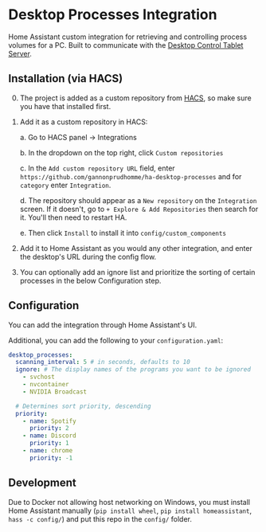 # Desktop Processes Integration

Home Assistant custom integration for retrieving and controlling process volumes for a PC.
 Built to communicate with the [Desktop Control Tablet Server](https://github.com/gannonprudhomme/Desktop-Control-Tablet-Server).

## Installation (via HACS)

0. The project is added as a custom repository from [HACS](), so make sure you have that installed first.

1. Add it as a custom repository in HACS:

    a. Go to HACS panel -> Integrations

    b. In the dropdown on the top right, click `Custom repositories`

    c. In the `Add custom repository URL` field, enter `https://github.com/gannonprudhomme/ha-desktop-processes`
    and for `category` enter `Integration`.

    d. The repository should appear as a `New repository` on the `Integration` screen. If it doesn't,
    go to `+ Explore & Add Repositories` then search for it. You'll then need to restart HA.

    e. Then click `Install` to install it into `config/custom_components`

2. Add it to Home Assistant as you would any other integration, and enter the desktop's URL
during the config flow.

3. You can optionally add an ignore list and prioritize the sorting of certain processes in the
below Configuration step.

## Configuration

You can add the integration through Home Assistant's UI.

Additional, you can add the following to your `configuration.yaml`:

```yaml
desktop_processes:
  scanning_interval: 5 # in seconds, defaults to 10
  ignore: # The display names of the programs you want to be ignored
    - svchost
    - nvcontainer
    - NVIDIA Broadcast

  # Determines sort priority, descending
  priority:
    - name: Spotify
      priority: 2
    - name: Discord
      priority: 1
    - name: chrome
      priority: -1
```

## Development

Due to Docker not allowing host networking on Windows, you must install Home Assistant manually
(`pip install wheel`, `pip install homeassistant`, `hass -c config/`) and put this repo
in the `config/` folder.
